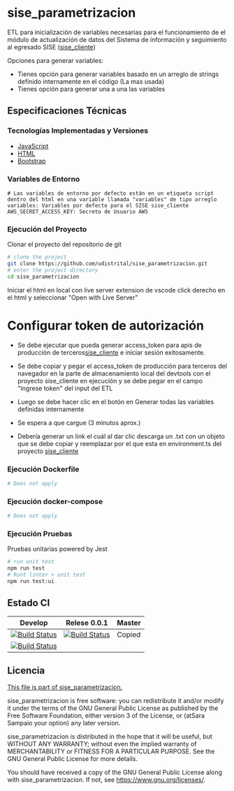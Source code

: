 # sise_parametrizacion
ETL para inicialización de variables necesarias para el funcionamiento de el módulo de actualización de datos del Sistema de información y seguimiento al egresado SISE ([sise_cliente](https://github.com/udistrital/sise_cliente/tree/develop))

Opciones para generar variables:
- Tienes opción para generar variables basado en un arreglo de strings definido internamente en el código (La mas usada)
- Tienes opción para generar una a una las variables

## Especificaciones Técnicas
### Tecnologías Implementadas y Versiones
* [JavaScript](https://developer.mozilla.org/es/docs/Web/JavaScript)
* [HTML](https://developer.mozilla.org/es/docs/Web/HTML)
* [Bootstrap](https://getbootstrap.com/docs/5.0)

### Variables de Entorno
```shell
# Las variables de entorno por defecto están en un etiqueta script dentro del html en una variable llamada "variables" de tipo arreglo
variables: Variables por defecto para el SISE sise_cliente
AWS_SECRET_ACCESS_KEY: Secreto de Usuario AWS
```

### Ejecución del Proyecto

Clonar el proyecto del repositorio de git
```bash
# clone the project
git clone https://github.com/udistrital/sise_parametrizacion.git
# enter the project directory
cd sise_parametrizacion
```
Iniciar el html en local con live server extension de vscode
click derecho en el html y seleccionar "Open with Live Server"

# Configurar token de autorización
- Se debe ejecutar que pueda generar access_token para apis de producción de terceros[sise_cliente](https://github.com/udistrital/sise_cliente/tree/develop) e iniciar sesión exitosamente.

- Se debe copiar y pegar el access_token de producción para terceros del navegador en la parte de almacenamiento local del devtools con el proyecto sise_cliente en ejecución y se debe pegar en el campo "Ingrese token" del input del ETL

- Luego se debe hacer clic en el botón en Generar todas las variables definidas internamente

- Se espera a que cargue (3 minutos aprox.)
- Debería generar un link el cuál al dar clic descarga un .txt con un objeto que se debe copiar y reemplazar por el que esta en environment.ts del proyecto [sise_cliente](https://github.com/udistrital/sise_cliente/tree/develop)

### Ejecución Dockerfile
```bash
# Does not apply
```
### Ejecución docker-compose
```bash
# Does not apply
```
### Ejecución Pruebas

Pruebas unitarias powered by Jest
```bash
# run unit test
npm run test
# Runt linter + unit test
npm run test:ui
```

## Estado CI

| Develop | Relese 0.0.1 | Master |
| -- | -- | -- |
| [![Build Status](https://hubci.portaloas.udistrital.edu.co/api/badges/udistrital/sise_parametrizacion/status.svg?ref=refs/heads/develop)](https://hubci.portaloas.udistrital.edu.co/udistrital/sise_parametrizacion) | [![Build Status](https://hubci.portaloas.udistrital.edu.co/api/badges/udistrital/sise_parametrizacion/status.svg?ref=refs/heads/release/0.0.1)](https://hubci.portaloas.udistrital.edu.co/udistrital/sise_parametrizacion) | Copied
[![Build Status](https://hubci.portaloas.udistrital.edu.co/api/badges/udistrital/sise_parametrizacion/status.svg)](https://hubci.portaloas.udistrital.edu.co/udistrital/sise_parametrizacion) |

## Licencia

[This file is part of sise_parametrizacion.](LICENSE)

sise_parametrizacion is free software: you can redistribute it and/or modify it under the terms of the GNU General Public License as published by the Free Software Foundation, either version 3 of the License, or (atSara Sampaio your option) any later version.

sise_parametrizacion is distributed in the hope that it will be useful, but WITHOUT ANY WARRANTY; without even the implied warranty of MERCHANTABILITY or FITNESS FOR A PARTICULAR PURPOSE. See the GNU General Public License for more details.

You should have received a copy of the GNU General Public License along with sise_parametrizacion. If not, see https://www.gnu.org/licenses/.
